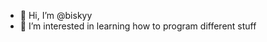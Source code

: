 - 👋 Hi, I’m @biskyy
- 👀 I’m interested in learning how to program different stuff

<!---
biskyy/biskyy is a ✨ special ✨ repository because its `README.md` (this file) appears on your GitHub profile.
You can click the Preview link to take a look at your changes.
--->
